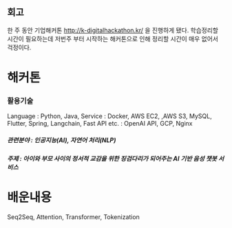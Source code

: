 ## 회고
한 주 동안 기업해커톤 http://k-digitalhackathon.kr/ 을 진행하게 됐다.
학습정리할 시간이 필요하는데 저번주 부터 시작하는 해커톤으로 인해 정리할 시간이 매우 없어서 걱정이다.

# 해커톤
### 활용기술
Language : Python, Java, 
Service : Docker, AWS EC2, ,AWS S3, MySQL, Flutter, Spring, Langchain, Fast API
etc. : OpenAI API, GCP, Nginx

##### 관련분야 : 인공지능(AI), 자연어 처리(NLP)
##### 주제 : 아이와 부모 사이의 정서적 교감을 위한 징검다리가 되어주는 AI 기반 음성 챗봇 서비스

# 배운내용
Seq2Seq, Attention, Transformer, Tokenization

